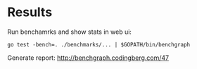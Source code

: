 # Results

Run benchamrks and show stats in web ui:

```shell
go test -bench=. ./benchmarks/... | $GOPATH/bin/benchgraph
```

Generate report: http://benchgraph.codingberg.com/47
